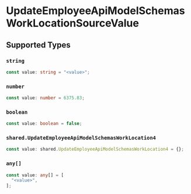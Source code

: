 # UpdateEmployeeApiModelSchemasWorkLocationSourceValue


## Supported Types

### `string`

```typescript
const value: string = "<value>";
```

### `number`

```typescript
const value: number = 6375.83;
```

### `boolean`

```typescript
const value: boolean = false;
```

### `shared.UpdateEmployeeApiModelSchemasWorkLocation4`

```typescript
const value: shared.UpdateEmployeeApiModelSchemasWorkLocation4 = {};
```

### `any[]`

```typescript
const value: any[] = [
  "<value>",
];
```

